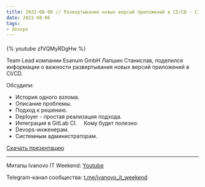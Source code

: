 ```yaml
---
title: 2022-08-06 // Развертывание новых версий приложений в CI/CD - Станислав Лапшин
date: 2022-08-06
tags:
- devops
---
```


#### 

{% youtube zfVQMyRDgHw %}

Team Lead компании Esanum GmbH Лапшин Станислав, поделился информации о важности развертывания новых версий приложений в CI/CD.

Обсудили:

* История одного взлома.
* Описание проблемы.
* Подход к решению.
* Deployer - простая реализация подхода.
* Интеграция в GitLab CI.
⠀
Кому будет полезно:
* Devops-инженерам.
* Системным администраторам.

[Скачать презентацию](/ivanovo-it-weekend/images/2022-08-06/2022-08-06-deployer.pptx)

---

Митапы Ivanovo IT Weekend: [Youtube](https://www.youtube.com/channel/UCvNa9tbtI1_xgiY6F1QvQZQ)

Telegram-канал сообщества: [t.me/ivanovo_it_weekend](https://t.me/ivanovo_it_weekend)
